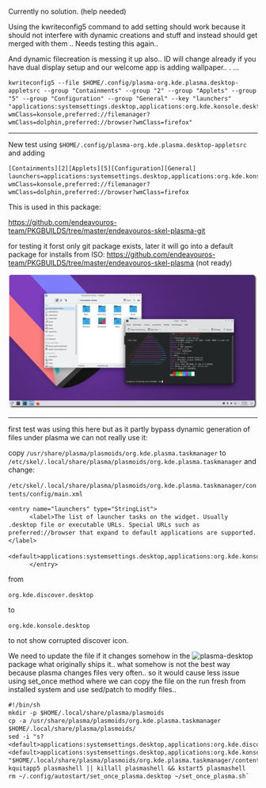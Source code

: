 Currently no solution.
(help needed)

Using the kwriteconfig5 command to add setting should work because it should not interfere with dynamic creations and stuff and instead should get merged with them .. 
Needs testing this again.. 

And dynamic filecreation is messing it up also.. ID will change already if you have dual display setup and our welcome app is adding wallpaper.. . ... 

```
kwriteconfig5 --file $HOME/.config/plasma-org.kde.plasma.desktop-appletsrc --group "Containments" --group "2" --group "Applets" --group "5" --group "Configuration" --group "General" --key "launchers" "applications:systemsettings.desktop,applications:org.kde.konsole.desktop?wmClass=konsole,preferred://filemanager?wmClass=dolphin,preferred://browser?wmClass=firefox"

```

---

New test using `$HOME/.config/plasma-org.kde.plasma.desktop-appletsrc`
and adding 

```
[Containments][2][Applets][5][Configuration][General]
launchers=applications:systemsettings.desktop,applications:org.kde.konsole.desktop?wmClass=konsole,preferred://filemanager?wmClass=dolphin,preferred://browser?wmClass=firefox

```

This is used in this package:

https://github.com/endeavouros-team/PKGBUILDS/tree/master/endeavouros-skel-plasma-git

for testing it forst only git package exists, later it will go into a default package for installs from ISO:
https://github.com/endeavouros-team/PKGBUILDS/tree/master/endeavouros-skel-plasma (not ready)


![eos-plasma](https://raw.githubusercontent.com/endeavouros-team/endeavouros-DE-fixes/main/plasma/plasma.png)


---

first test was using this here but as it partly bypass  dynamic generation of files under plasma we can not really use it:

copy `/usr/share/plasma/plasmoids/org.kde.plasma.taskmanager` to
`/etc/skel/.local/share/plasma/plasmoids/org.kde.plasma.taskmanager`
and change:

`/etc/skel/.local/share/plasma/plasmoids/org.kde.plasma.taskmanager/contents/config/main.xml`

```
<entry name="launchers" type="StringList">
      <label>The list of launcher tasks on the widget. Usually .desktop file or executable URLs. Special URLs such as preferred://browser that expand to default applications are supported.</label>
      <default>applications:systemsettings.desktop,applications:org.kde.konsole.desktop,preferred://filemanager,preferred://browser</default>
      </entry>
```

from 

`org.kde.discover.desktop`

to

`org.kde.konsole.desktop`

to not show corrupted discover icon.

We need to update the file if it changes somehow in the ![plasma-desktop](https://archlinux.org/packages/extra/x86_64/plasma-desktop/) package what originally ships it.. what somehow is not the best way because plasma changes files very often.. so it would cause less issue using set_once method where we can copy the file on the run fresh from installed system and use sed/patch to modify files..

```
#!/bin/sh
mkdir -p $HOME/.local/share/plasma/plasmoids
cp -a /usr/share/plasma/plasmoids/org.kde.plasma.taskmanager $HOME/.local/share/plasma/plasmoids/
sed -i "s?      <default>applications:systemsettings.desktop,applications:org.kde.discover.desktop,preferred://filemanager,preferred://browser</default>?      <default>applications:systemsettings.desktop,applications:org.kde.konsole.desktop,preferred://filemanager,preferred://browser</default>?" "$HOME/.local/share/plasma/plasmoids/org.kde.plasma.taskmanager/contents/config/main.xml"
kquitapp5 plasmashell || killall plasmashell && kstart5 plasmashell
rm ~/.config/autostart/set_once_plasma.desktop ~/set_once_plasma.sh`
```
